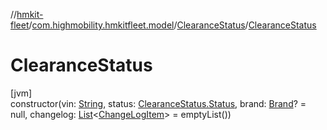 //[hmkit-fleet](../../../index.md)/[com.highmobility.hmkitfleet.model](../index.md)/[ClearanceStatus](index.md)/[ClearanceStatus](-clearance-status.md)

# ClearanceStatus

[jvm]\
constructor(vin: [String](https://kotlinlang.org/api/latest/jvm/stdlib/kotlin/-string/index.html), status: [ClearanceStatus.Status](-status/index.md), brand: [Brand](../-brand/index.md)? = null, changelog: [List](https://kotlinlang.org/api/latest/jvm/stdlib/kotlin.collections/-list/index.html)&lt;[ChangeLogItem](../-change-log-item/index.md)&gt; = emptyList())
